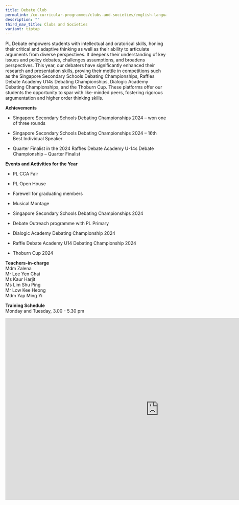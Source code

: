 ```yaml
---
title: Debate Club
permalink: /co-curricular-programmes/clubs-and-societies/english-language-drama-and-debating/
description: ""
third_nav_title: Clubs and Societies
variant: tiptap
---
```

<p>PL Debate empowers students with intellectual and oratorical skills, honing
their critical and adaptive thinking as well as their ability to articulate
arguments from diverse perspectives. It deepens their understanding of
key issues and policy debates, challenges assumptions, and broadens perspectives.
This year, our debaters have significantly enhanced their research and
presentation skills, proving their mettle in competitions such as the Singapore
Secondary Schools Debating Championships, Raffles Debate Academy U14s Debating
Championships, Dialogic Academy Debating Championships, and the Thoburn
Cup. These platforms offer our students the opportunity to spar with like-minded
peers, fostering rigorous argumentation and higher order thinking skills.</p>
<p><strong>Achievements</strong>
</p>
<ul data-tight="true" class="tight">
<li>
<p>Singapore Secondary Schools Debating Championships 2024 – won one of three
rounds</p>
</li>
<li>
<p>Singapore Secondary Schools Debating Championships 2024 – 16th Best Individual
Speaker</p>
</li>
<li>
<p>Quarter Finalist in the 2024 Raffles Debate Academy U-14s Debate Championship
– Quarter Finalist</p>
</li>
</ul>
<p><strong>Events and Activities for the Year</strong>
</p>
<ul data-tight="true" class="tight">
<li>
<p>PL CCA Fair</p>
</li>
<li>
<p>PL Open House</p>
</li>
<li>
<p>Farewell for graduating members</p>
</li>
<li>
<p>Musical Montage</p>
</li>
<li>
<p>Singapore Secondary Schools Debating Championships 2024</p>
</li>
<li>
<p>Debate Outreach programme with PL Primary</p>
</li>
<li>
<p>Dialogic Academy Debating Championship 2024</p>
</li>
<li>
<p>Raffle Debate Academy U14 Debating Championship 2024</p>
</li>
<li>
<p>Thoburn Cup 2024</p>
</li>
</ul>
<p><strong>Teachers-in-charge</strong> 
<br>Mdm Zalena
<br>Mr Lee Yen Chai
<br>Ms Kaur Harjit
<br>Ms Lim Shu Ping
<br>Mr Low Kee Heong
<br>Mdm Yap Ming Yi</p>
<p><strong>Training Schedule</strong>
<br>Monday and Tuesday, 3.00 - 5.30 pm</p>
<div class="iframe-wrapper">
<iframe height="569" width="960" allowfullscreen="true" frameborder="0" src="https://docs.google.com/presentation/d/15A7L1k_gFh06xjzz7-CkPrk3prXNuepENz88Iq0wE-I/embed?start=true&amp;loop=true&amp;delayms=3000"></iframe>
</div>
<p></p>